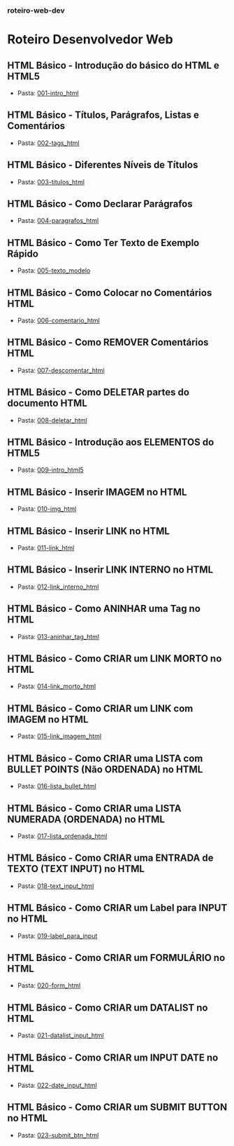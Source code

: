 ### roteiro-web-dev
# Roteiro Desenvolvedor Web

## HTML Básico - Introdução do básico do HTML e HTML5
* Pasta: [001-intro_html](/001-intro_html)

## HTML Básico - Títulos, Parágrafos, Listas e Comentários
* Pasta: [002-tags_html](/002-tags_html)

## HTML Básico - Diferentes Níveis de Títulos
* Pasta: [003-titulos_html](/003-titulos_html)

## HTML Básico - Como Declarar Parágrafos
* Pasta: [004-paragrafos_html](/004-paragrafos_html)

## HTML Básico - Como Ter Texto de Exemplo Rápido
* Pasta: [005-texto_modelo](/005-texto_modelo)

## HTML Básico - Como Colocar no Comentários HTML
* Pasta: [006-comentario_html](/006-comentario_html)

## HTML Básico - Como REMOVER Comentários HTML
* Pasta: [007-descomentar_html](/007-descomentar_html)

## HTML Básico - Como DELETAR partes do documento HTML
* Pasta: [008-deletar_html](/008-deletar_html)

## HTML Básico - Introdução aos ELEMENTOS do HTML5
* Pasta: [009-intro_html5](/009-intro_html5)

## HTML Básico - Inserir IMAGEM no HTML
* Pasta: [010-img_html](/010-img_html)

## HTML Básico - Inserir LINK no HTML
* Pasta: [011-link_html](/011-link_html)

## HTML Básico - Inserir LINK INTERNO no HTML
* Pasta: [012-link_interno_html](/012-link_interno_html)

## HTML Básico - Como ANINHAR uma Tag no HTML
* Pasta: [013-aninhar_tag_html](/013-aninhar_tag_html)

## HTML Básico - Como CRIAR um LINK MORTO no HTML
* Pasta: [014-link_morto_html](/014-link_morto_html)

## HTML Básico - Como CRIAR um LINK com IMAGEM no HTML
* Pasta: [015-link_imagem_html](/015-link_imagem_html)

## HTML Básico - Como CRIAR uma LISTA com BULLET POINTS (Não ORDENADA) no HTML
* Pasta: [016-lista_bullet_html](/016-lista_bullet_html)

## HTML Básico - Como CRIAR uma LISTA NUMERADA (ORDENADA) no HTML
* Pasta: [017-lista_ordenada_html](/017-lista_ordenada_html)

## HTML Básico - Como CRIAR uma ENTRADA de TEXTO (TEXT INPUT) no HTML
* Pasta: [018-text_input_html](/018-text_input_html)

## HTML Básico - Como CRIAR um Label para INPUT no HTML
* Pasta: [019-label_para_input](/019-label_para_input)

## HTML Básico - Como CRIAR um FORMULÁRIO no HTML
* Pasta: [020-form_html](/020-form_html)

## HTML Básico - Como CRIAR um DATALIST no HTML
* Pasta: [021-datalist_input_html](/021-datalist_input_html)

## HTML Básico - Como CRIAR um INPUT DATE no HTML
* Pasta: [022-date_input_html](/022-date_input_html)

## HTML Básico - Como CRIAR um SUBMIT BUTTON no HTML
* Pasta: [023-submit_btn_html](/023-submit_btn_html)






























































